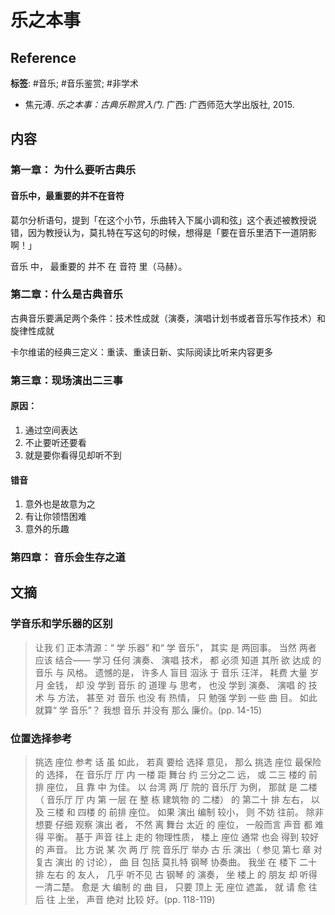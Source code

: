 # 乐之本事

## Reference

**标签**: #音乐; #音乐鉴赏; #非学术

* 焦元溥. *乐之本事：古典乐聆赏入门*. 广西: 广西师范大学出版社, 2015.

## 内容

### 第一章： 为什么要听古典乐

#### 音乐中，最重要的并不在音符

葛尔分析语句，提到「在这个小节，乐曲转入下属小调和弦」这个表述被教授说错，因为教授认为，莫扎特在写这句的时候，想得是「要在音乐里洒下一道阴影啊！」

音乐 中， 最重要的 并不 在 音符 里（马赫）。

### 第二章：什么是古典音乐

古典音乐要满足两个条件：技术性成就（演奏，演唱计划书或者音乐写作技术）和旋律性成就

卡尔维诺的经典三定义：重读、重读日新、实际阅读比听来内容更多

### 第三章：现场演出二三事

#### 原因：

1. 通过空间表达
2. 不止要听还要看
3. 就是要你看得见却听不到

#### 错音

1. 意外也是故意为之
2. 有让你领悟困难
3. 意外的乐趣

### 第四章： 音乐会生存之道



## 文摘

### 学音乐和学乐器的区别

> 让我 们 正本清源：“ 学 乐器” 和“ 学 音乐”， 其实 是 两回事。 当然 两者 应该 结合—— 学习 任何 演奏、 演唱 技术， 都 必须 知道 其所 欲 达成 的 音乐 与 风格。 遗憾的是， 许多人 盲目 泅泳 于 音乐 汪洋， 耗费 大量 岁月 金钱， 却 没 学到 音乐 的 道理 与 思考， 也没 学到 演奏、 演唱 的 技术 与 方法， 甚至 对 音乐 也没 有 热情， 只 勉强 学到 一些 曲 目。 如此 就算“ 学 音乐”？ 我想 音乐 并没有 那么 廉价。(pp. 14-15)
>

### 位置选择参考

>  挑选 座位 参考 话 虽 如此， 若真 要给 选择 意见， 那么 挑选 座位 最保险 的 选择， 在 音乐厅 厅 内 一楼 距 舞台 约 三分之二 远， 或 二三 楼的 前排 座位， 且 靠 中 为佳。 以 台湾 两 厅 院的 音乐厅 为例， 那就 是 二楼（ 音乐厅 厅 内 第 一层 在 整 栋 建筑物 的 二楼） 的 第二十 排 左右， 以及 三楼 和 四楼 的 前排 座位。 如果 演出 编制 较小， 则 不妨 往前。 除非 想要 仔细 观察 演出 者， 不然 离 舞台 太近 的 座位， 一般而言 声音 都 难得 平衡。 基于 声音 往上 走的 物理性质， 楼上 座位 通常 也会 得到 较好 的 声音。 比 方说 某 次 两 厅 院 音乐厅 举办 古 乐 演出（ 参见 第七 章 对 复古 演出 的 讨论）， 曲 目 包括 莫扎特 钢琴 协奏曲。 我坐 在 楼下 二十 排 左右 的 友人， 几乎 听不见 古 钢琴 的 演奏， 坐 楼上 的 朋友 却 听得 一清二楚。 愈是 大 编制 的 曲 目， 只要 顶上 无 座位 遮盖， 就 请 愈 往后 往 上坐， 声音 绝对 比较 好。(pp. 118-119)